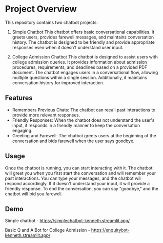 # Project Overview

This repository contains two chatbot projects:

1. Simple Chatbot
This chatbot offers basic conversational capabilities. It greets users, provides farewell messages, and maintains conversation history. The chatbot is designed to be friendly and provide appropriate responses even when it doesn't understand user input.

2. College Admission Chatbot
This chatbot is designed to assist users with college admission queries. It provides information about admission procedures, requirements, and deadlines based on a provided PDF document. The chatbot engages users in a conversational flow, allowing multiple questions within a single session. Additionally, it maintains conversation history for improved interaction.

## Features

 - Remembers Previous Chats: The chatbot can recall past interactions to provide more relevant responses.
 - Friendly Responses: When the chatbot does not understand the user's input, it responds in a friendly manner to keep the conversation engaging.
 - Greeting and Farewell: The chatbot greets users at the beginning of the conversation and bids farewell when the user says goodbye.

## Usage

Once the chatbot is running, you can start interacting with it. The chatbot will greet you when you first start the conversation and will remember your past interactions. You can type your messages, and the chatbot will respond accordingly. If it doesn't understand your input, it will provide a friendly response. To end the conversation, you can say "goodbye," and the chatbot will bid you farewell. 

## Demo

Simple chatbot - https://simplechatbot-kenneth.streamlit.app/

Basic Q and A Bot for College Admission - https://enquirybot-kenneth.streamlit.app/
